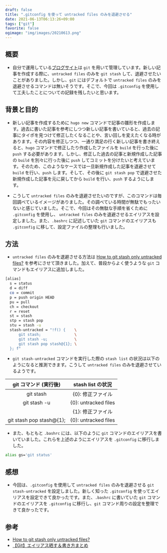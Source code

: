 ```yaml
---
draft: false
title: ".gitconfig を使って untracked files のみを退避させる"
date: 2021-06-13T06:13:26+09:00
tags: ["git"]
favorite: false
ogimage: "img/images/20210613.png"
---
```


## 概要

- 自分で運用している[ブログサイト](https://hakiwata.jp)は `git` を用いて管理しています。新しい記事を作成する際に、`untracked files` のみを `git stash` して、退避させたいことがありました。しかし、`git` にはデフォルトで `untracked files` のみを退避させるコマンドは無いそうです。そこで、今回は `.gitconfig` を使用して工夫したことについての記録を残したいと思います。

## 背景と目的

- 新しい記事を作成するために `hugo new` コマンドで記事の雛形を作成します。過去に書いた記事を参考にしつつ新しい記事を書いていると、過去の記事にタイポを見つけて修正したくなることや、言い回しを変えたくなる時があります。その内容を修正しつつ、一通り満足の行く新しい記事を書き終えると、`hugo` コマンドで修正したり作成したファイルを `build` を行った後に `push` する必要があります。しかし、修正した過去の記事と新規作成した記事の `build` を別々に行った後に `push` してコミットを分けたいと考えています。そのため、このようなケースでは一旦新規作成した記事を退避させて `build` を行い、`push` します。そして、その後に `git stash pop` で退避させた新規作成した記事を元に戻してから `build` を行い、`push` するようにします。

- こうして `untracked files` のみを退避させたいのですが、このコマンドは毎回調べているイメージがありました。その調べている時間が無駄でもったいないと感じていました。そこで、今回はその無駄な手順を省くために `.gitconfig` を使用し、 `untracked files` のみを退避させるエイリアスを設定しました。また、`.bashrc` に記述していた `git` コマンドのエイリアスも `.gitconfig` に移して、設定ファイルの整理も行いました。

## 方法

- `untracked files` のみを退避させる方法は [How to git stash only untracked files?](https://stackoverflow.com/questions/39026156/how-to-git-stash-only-untracked-files) を参考にさせて頂きました。加えて、普段からよく使うような `git` コマンドもエイリアスに追加しました。

```bash
[alias]
  s = status
  d = diff
  co = commit
  p = push origin HEAD
  pu = pull
  ch = checkout
  r = reset
  st = stash
  stp = stash pop
  stu = stash -u
  stash-untracked = "!f() {    \
      git stash;               \
      git stash -u;            \
      git stash pop stash@{1}; \
  }; f"
```

- `git stash-untracked` コマンドを実行した際の `stash list` の状況は以下のようになると推測できます。こうして `untracked files` のみを退避させているようです。

|      git コマンド (実行後)      |    stash list の状況    |
| :----------------------: | :------------------: |
|         git stash        |      {0}: 修正ファイル     |
|       git stash -u       | {0}: untracked files |
|                          |      {1}: 修正ファイル     |
| git stash pop stash@{1}; | {0}: untracked files |

- また、もともと `.bashrc` には、以下のように `git` コマンドのエイリアスを書いていました。これらを上述のようにエイリアスを `.gitconfig` に移行しました。

```bash
alias gs='git status'
```

## 感想

- 今回は、`.gitconfig` を使用して `untracked files` のみを退避させる `git stash-untracked` を設定しました。新しく知った `.gitconfig` を使ってエイリアスを設定できて良かったです。また、`.bashrc` に書いていた `git` コマンドのエイリアスを `.gitconfig` に移行し、`git` コマンド周りの設定を整理できて良かったです。

## 参考

- [How to git stash only untracked files?](https://stackoverflow.com/questions/39026156/how-to-git-stash-only-untracked-files)
- [【Git】エイリアス晒す＆書き方まとめ](https://qiita.com/YamEiR/items/d98ba009d2925e7eb305)
